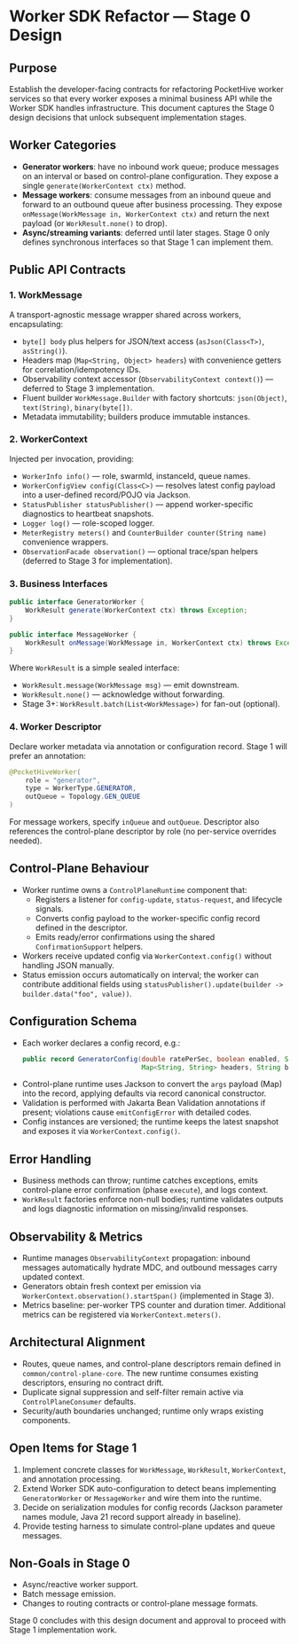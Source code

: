 # Worker SDK Refactor — Stage 0 Design

## Purpose
Establish the developer-facing contracts for refactoring PocketHive worker services so that every worker exposes a minimal business API while the Worker SDK handles infrastructure. This document captures the Stage 0 design decisions that unlock subsequent implementation stages.

## Worker Categories
- **Generator workers**: have no inbound work queue; produce messages on an interval or based on control-plane configuration. They expose a single `generate(WorkerContext ctx)` method.
- **Message workers**: consume messages from an inbound queue and forward to an outbound queue after business processing. They expose `onMessage(WorkMessage in, WorkerContext ctx)` and return the next payload (or `WorkResult.none()` to drop).
- **Async/streaming variants**: deferred until later stages. Stage 0 only defines synchronous interfaces so that Stage 1 can implement them.

## Public API Contracts

### 1. WorkMessage
A transport-agnostic message wrapper shared across workers, encapsulating:
- `byte[] body` plus helpers for JSON/text access (`asJson(Class<T>)`, `asString()`).
- Headers map (`Map<String, Object> headers`) with convenience getters for correlation/idempotency IDs.
- Observability context accessor (`ObservabilityContext context()`) — deferred to Stage 3 implementation.
- Fluent builder `WorkMessage.Builder` with factory shortcuts: `json(Object)`, `text(String)`, `binary(byte[])`.
- Metadata immutability; builders produce immutable instances.

### 2. WorkerContext
Injected per invocation, providing:
- `WorkerInfo info()` — role, swarmId, instanceId, queue names.
- `WorkerConfigView config(Class<C>)` — resolves latest config payload into a user-defined record/POJO via Jackson.
- `StatusPublisher statusPublisher()` — append worker-specific diagnostics to heartbeat snapshots.
- `Logger log()` — role-scoped logger.
- `MeterRegistry meters()` and `CounterBuilder counter(String name)` convenience wrappers.
- `ObservationFacade observation()` — optional trace/span helpers (deferred to Stage 3 for implementation).

### 3. Business Interfaces
```java
public interface GeneratorWorker {
    WorkResult generate(WorkerContext ctx) throws Exception;
}

public interface MessageWorker {
    WorkResult onMessage(WorkMessage in, WorkerContext ctx) throws Exception;
}
```

Where `WorkResult` is a simple sealed interface:
- `WorkResult.message(WorkMessage msg)` — emit downstream.
- `WorkResult.none()` — acknowledge without forwarding.
- Stage 3+: `WorkResult.batch(List<WorkMessage>)` for fan-out (optional).

### 4. Worker Descriptor
Declare worker metadata via annotation or configuration record. Stage 1 will prefer an annotation:
```java
@PocketHiveWorker(
    role = "generator",
    type = WorkerType.GENERATOR,
    outQueue = Topology.GEN_QUEUE
)
```
For message workers, specify `inQueue` and `outQueue`. Descriptor also references the control-plane descriptor by role (no per-service overrides needed).

## Control-Plane Behaviour
- Worker runtime owns a `ControlPlaneRuntime` component that:
  - Registers a listener for `config-update`, `status-request`, and lifecycle signals.
  - Converts config payload to the worker-specific config record defined in the descriptor.
  - Emits ready/error confirmations using the shared `ConfirmationSupport` helpers.
- Workers receive updated config via `WorkerContext.config()` without handling JSON manually.
- Status emission occurs automatically on interval; the worker can contribute additional fields using `statusPublisher().update(builder -> builder.data("foo", value))`.

## Configuration Schema
- Each worker declares a config record, e.g.:
  ```java
  public record GeneratorConfig(double ratePerSec, boolean enabled, String path, String method,
                                Map<String, String> headers, String body) {}
  ```
- Control-plane runtime uses Jackson to convert the `args` payload (Map) into the record, applying defaults via record canonical constructor.
- Validation is performed with Jakarta Bean Validation annotations if present; violations cause `emitConfigError` with detailed codes.
- Config instances are versioned; the runtime keeps the latest snapshot and exposes it via `WorkerContext.config()`.

## Error Handling
- Business methods can throw; runtime catches exceptions, emits control-plane error confirmation (phase `execute`), and logs context.
- `WorkResult` factories enforce non-null bodies; runtime validates outputs and logs diagnostic information on missing/invalid responses.

## Observability & Metrics
- Runtime manages `ObservabilityContext` propagation: inbound messages automatically hydrate MDC, and outbound messages carry updated context.
- Generators obtain fresh context per emission via `WorkerContext.observation().startSpan()` (implemented in Stage 3).
- Metrics baseline: per-worker TPS counter and duration timer. Additional metrics can be registered via `WorkerContext.meters()`.

## Architectural Alignment
- Routes, queue names, and control-plane descriptors remain defined in `common/control-plane-core`. The new runtime consumes existing descriptors, ensuring no contract drift.
- Duplicate signal suppression and self-filter remain active via `ControlPlaneConsumer` defaults.
- Security/auth boundaries unchanged; runtime only wraps existing components.

## Open Items for Stage 1
1. Implement concrete classes for `WorkMessage`, `WorkResult`, `WorkerContext`, and annotation processing.
2. Extend Worker SDK auto-configuration to detect beans implementing `GeneratorWorker` or `MessageWorker` and wire them into the runtime.
3. Decide on serialization modules for config records (Jackson parameter names module, Java 21 record support already in baseline).
4. Provide testing harness to simulate control-plane updates and queue messages.

## Non-Goals in Stage 0
- Async/reactive worker support.
- Batch message emission.
- Changes to routing contracts or control-plane message formats.

Stage 0 concludes with this design document and approval to proceed with Stage 1 implementation work.
